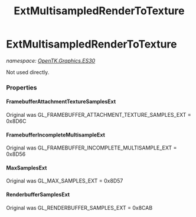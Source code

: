 ﻿---
title: ExtMultisampledRenderToTexture
---

# ExtMultisampledRenderToTexture
_namespace: [OpenTK.Graphics.ES30](N-OpenTK.Graphics.ES30.html)_

Not used directly.



### Properties

#### FramebufferAttachmentTextureSamplesExt
Original was GL_FRAMEBUFFER_ATTACHMENT_TEXTURE_SAMPLES_EXT = 0x8D6C
#### FramebufferIncompleteMultisampleExt
Original was GL_FRAMEBUFFER_INCOMPLETE_MULTISAMPLE_EXT = 0x8D56
#### MaxSamplesExt
Original was GL_MAX_SAMPLES_EXT = 0x8D57
#### RenderbufferSamplesExt
Original was GL_RENDERBUFFER_SAMPLES_EXT = 0x8CAB

